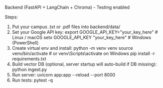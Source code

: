 Backend (FastAPI + LangChain + Chroma) - Testing enabled

Steps:
1. Put your campus .txt or .pdf files into backend/data/
2. Set your Google API key:
   export GOOGLE_API_KEY="your_key_here"   # Linux / macOS
   setx GOOGLE_API_KEY "your_key_here"     # Windows (PowerShell)
3. Create virtual env and install:
   python -m venv venv
   source venv/bin/activate   # or venv\Scripts\activate on Windows
   pip install -r requirements.txt
4. Build vector DB (optional, server startup will auto-build if DB missing):
   python ingest.py
5. Run server:
   uvicorn app:app --reload --port 8000
6. Run tests:
   pytest -q
